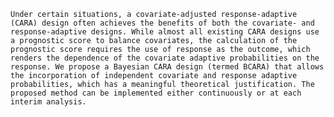	Under certain situations, a covariate-adjusted response-adaptive (CARA) design often achieves the benefits of both the covariate- and response-adaptive designs. While almost all existing CARA designs use a prognostic score to balance covariates, the calculation of the prognostic score requires the use of response as the outcome, which renders the dependence of the covariate adaptive probabilities on the response. We propose a Bayesian CARA design (termed BCARA) that allows the incorporation of independent covariate and response adaptive probabilities, which has a meaningful theoretical justification. The proposed method can be implemented either continuously or at each interim analysis.   
